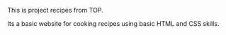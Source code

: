 This is project recipes from TOP.

Its a basic website for cooking recipes using basic HTML and CSS skills.